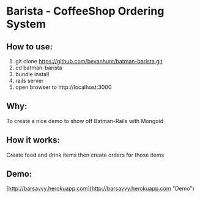 # Barista - CoffeeShop Ordering System
## How to use:
  1. git clone https://github.com/bevanhunt/batman-barista.git
  2. cd batman-barista
  3. bundle install
  4. rails server
  5. open browser to http://localhost:3000

## Why:
  To create a nice demo to show off Batman-Rails with Mongoid

## How it works:
  Create food and drink items then create orders for those items

## Demo:
  [http://barsavvy.herokuapp.com](http://barsavvy.herokuapp.com "Demo")